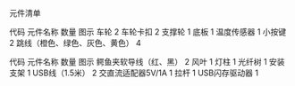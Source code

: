 元件清单

代码 元件名称 数量 图示
车轮 2
车轮卡扣 2
支撑轮 1
底板 1
温度传感器 1
小按键 2
跳线（橙色、绿色、灰色、黄色） 4

代码 元件名称 数量 图示
鳄鱼夹软导线（红、黑） 2
风叶 1
灯柱 1
光纤树 1
安装支架 1
USB线（1.5米） 2
交直流适配器5V/1A 1
拉杆 1
USB闪存驱动器 1